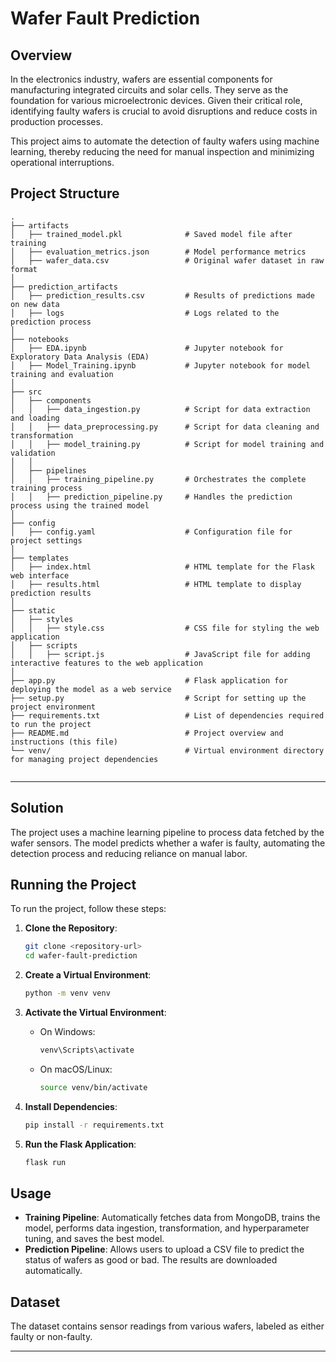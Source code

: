 # Wafer Fault Prediction


## Overview

In the electronics industry, wafers are essential components for manufacturing integrated circuits and solar cells. They serve as the foundation for various microelectronic devices. Given their critical role, identifying faulty wafers is crucial to avoid disruptions and reduce costs in production processes.

This project aims to automate the detection of faulty wafers using machine learning, thereby reducing the need for manual inspection and minimizing operational interruptions.


## Project Structure

```plaintext
.
├── artifacts
│   ├── trained_model.pkl              # Saved model file after training
│   ├── evaluation_metrics.json        # Model performance metrics
│   ├── wafer_data.csv                 # Original wafer dataset in raw format
│
├── prediction_artifacts
│   ├── prediction_results.csv         # Results of predictions made on new data
│   ├── logs                           # Logs related to the prediction process
│
├── notebooks
│   ├── EDA.ipynb                      # Jupyter notebook for Exploratory Data Analysis (EDA)
│   ├── Model_Training.ipynb           # Jupyter notebook for model training and evaluation
│
├── src
│   ├── components
│   │   ├── data_ingestion.py          # Script for data extraction and loading
│   │   ├── data_preprocessing.py      # Script for data cleaning and transformation
│   │   ├── model_training.py          # Script for model training and validation
│   │
│   ├── pipelines
│   │   ├── training_pipeline.py       # Orchestrates the complete training process
│   │   ├── prediction_pipeline.py     # Handles the prediction process using the trained model
│
├── config
│   ├── config.yaml                    # Configuration file for project settings
│
├── templates
│   ├── index.html                     # HTML template for the Flask web interface
│   ├── results.html                   # HTML template to display prediction results
│
├── static
│   ├── styles
│   │   ├── style.css                  # CSS file for styling the web application
│   ├── scripts
│   │   ├── script.js                  # JavaScript file for adding interactive features to the web application
│
├── app.py                             # Flask application for deploying the model as a web service
├── setup.py                           # Script for setting up the project environment
├── requirements.txt                   # List of dependencies required to run the project
├── README.md                          # Project overview and instructions (this file)
└── venv/                              # Virtual environment directory for managing project dependencies


```
----
## Solution

The project uses a machine learning pipeline to process data fetched by the wafer sensors. The model predicts whether a wafer is faulty, automating the detection process and reducing reliance on manual labor.


## Running the Project

To run the project, follow these steps:

1. **Clone the Repository**:
   ```bash
   git clone <repository-url>
   cd wafer-fault-prediction
   ```

2. **Create a Virtual Environment**:
   ```bash
   python -m venv venv
   ```

3. **Activate the Virtual Environment**:
   - On Windows:
     ```bash
     venv\Scripts\activate
     ```
   - On macOS/Linux:
     ```bash
     source venv/bin/activate
     ```

4. **Install Dependencies**:
   ```bash
   pip install -r requirements.txt
   ```

5. **Run the Flask Application**:
   ```bash
   flask run
   ```

## Usage

- **Training Pipeline**: Automatically fetches data from MongoDB, trains the model, performs data ingestion, transformation, and hyperparameter tuning, and saves the best model.
- **Prediction Pipeline**: Allows users to upload a CSV file to predict the status of wafers as good or bad. The results are downloaded automatically.

## Dataset

The dataset contains sensor readings from various wafers, labeled as either faulty or non-faulty.

---

